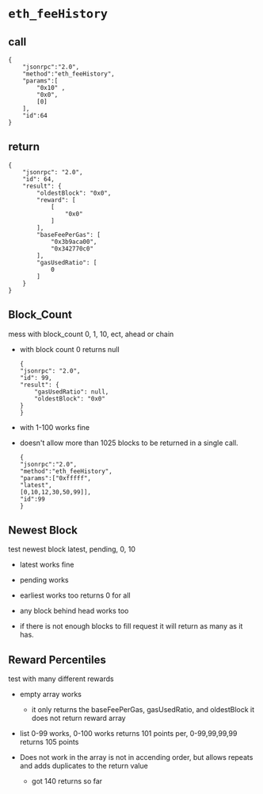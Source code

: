 # `eth_feeHistory`

## call

```
{
	"jsonrpc":"2.0",
	"method":"eth_feeHistory",
	"params":[
        "0x10" ,
        "0x0",
        [0]
    ],
	"id":64
}
```

## return

```
{
    "jsonrpc": "2.0",
    "id": 64,
    "result": {
        "oldestBlock": "0x0",
        "reward": [
            [
                "0x0"
            ]
        ],
        "baseFeePerGas": [
            "0x3b9aca00",
            "0x342770c0"
        ],
        "gasUsedRatio": [
            0
        ]
    }
}
```

## Block_Count

mess with block_count 0, 1, 10, ect, ahead or chain

* with block count 0 returns null

    ```
    {
    "jsonrpc": "2.0",
    "id": 99,
    "result": {
        "gasUsedRatio": null,
        "oldestBlock": "0x0"
    }
    }
   ```
* with 1-100 works fine
* doesn't allow more than 1025 blocks to be returned in a single call.
    ```
    {
	"jsonrpc":"2.0",
	"method":"eth_feeHistory",
	"params":["0xfffff",
    "latest",
    [0,10,12,30,50,99]],
	"id":99
    }
    ```

## Newest Block


test newest block latest, pending, 0, 10

* latest works fine
* pending works
* earliest works too returns 0 for all
* any block behind head works too 

* if there is not enough blocks to fill request it will return as many as it has.

## Reward Percentiles

test with many different rewards

* empty array works 
    * it only returns the baseFeePerGas, gasUsedRatio, and oldestBlock it does not return reward array
* list 0-99 works, 0-100 works returns 101 points per, 0-99,99,99,99 returns 105 points

* Does not work in the array is not in accending order, but allows repeats and adds duplicates to the return value 
    * got 140 returns so far